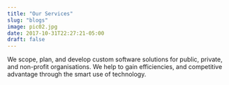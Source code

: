 ```yaml
---
title: "Our Services"
slug: "blogs"
image: pic02.jpg
date: 2017-10-31T22:27:21-05:00
draft: false
---
```


We scope, plan, and develop custom software solutions for public, private, and non-profit organisations. We help to gain efficiencies, and competitive advantage through the smart use of technology.